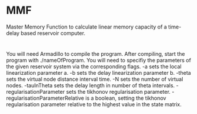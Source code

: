 # MMF
Master Memory Function to calculate linear memory capacity of a time-delay based reservoir computer.
#

You will need Armadillo to compile the program.
After compiling, start the program with ./nameOfProgram.
You will need to specifiy the parameters of the given reservoir system via the corresponding flags.
  -a sets the local linearization parameter a.
  -b sets the delay linearization parameter b.
  -theta sets the virtual node distance interval time.
  -N sets the number of virtual nodes.
  -tauInTheta sets the delay length in number of theta intervals.
  -regularisationParameter sets the tikhonov regularisation parameter.
  -regularisationParameterRelative is a boolean, setting the tikhonov regularisation parameter relative to the highest value in the state matrix.
